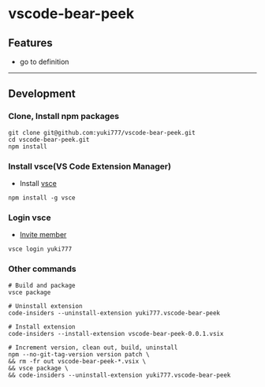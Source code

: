 # vscode-bear-peek

## Features
- go to definition

----

## Development

### Clone, Install npm packages
```
git clone git@github.com:yuki777/vscode-bear-peek.git
cd vscode-bear-peek.git 
npm install
```

### Install vsce(VS Code Extension Manager)
- Install [vsce](https://github.com/microsoft/vscode-vsce)
```
npm install -g vsce
```

### Login vsce
- [Invite member](https://dev.azure.com/yuki777/vscode-bear-jump)
```
vsce login yuki777
```

### Other commands
```
# Build and package
vsce package

# Uninstall extension
code-insiders --uninstall-extension yuki777.vscode-bear-peek

# Install extension
code-insiders --install-extension vscode-bear-peek-0.0.1.vsix

# Increment version, clean out, build, uninstall
npm --no-git-tag-version version patch \
&& rm -fr out vscode-bear-peek-*.vsix \
&& vsce package \
&& code-insiders --uninstall-extension yuki777.vscode-bear-peek
```